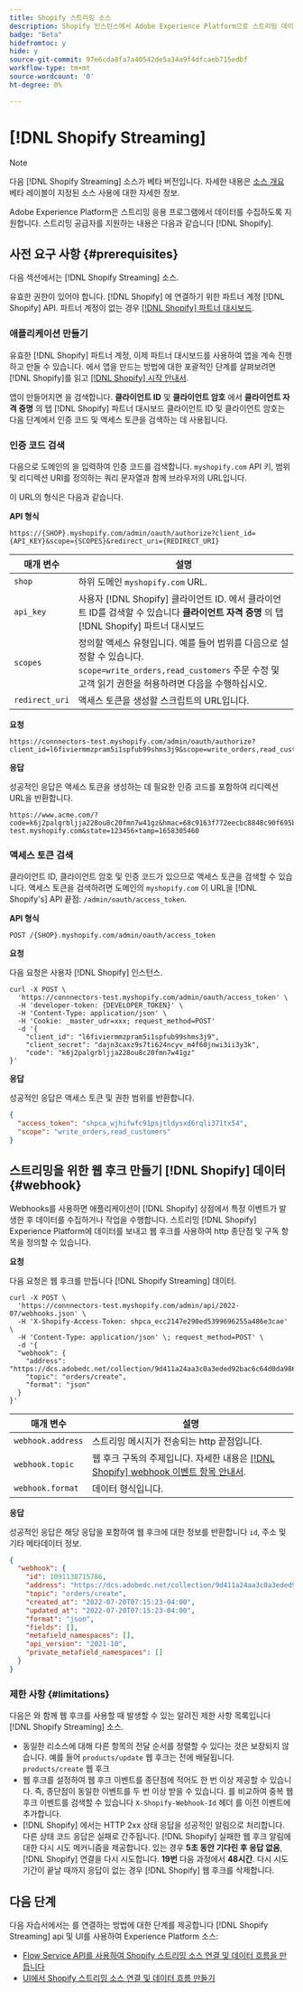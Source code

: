 ```yaml
---
title: Shopify 스트리밍 소스
description: Shopify 인스턴스에서 Adobe Experience Platform으로 스트리밍 데이터를 수집하기 위해 소스 연결 및 데이터 흐름을 만드는 방법을 알아봅니다
badge: "Beta"
hidefromtoc: y
hide: y
source-git-commit: 97e6cda8fa7a40542de5a34a9f4dfcaeb715edbf
workflow-type: tm+mt
source-wordcount: '0'
ht-degree: 0%

---
```


# [!DNL Shopify Streaming]

>[!NOTE]
>
>다음 [!DNL Shopify Streaming] 소스가 베타 버전입니다. 자세한 내용은 [소스 개요](../../home.md#terms-and-conditions) 베타 레이블이 지정된 소스 사용에 대한 자세한 정보.

Adobe Experience Platform은 스트리밍 응용 프로그램에서 데이터를 수집하도록 지원합니다. 스트리밍 공급자를 지원하는 내용은 다음과 같습니다 [!DNL Shopify].

## 사전 요구 사항 {#prerequisites}

다음 섹션에서는 [!DNL Shopify Streaming] 소스.

유효한 권한이 있어야 합니다. [!DNL Shopify] 에 연결하기 위한 파트너 계정 [!DNL Shopify] API. 파트너 계정이 없는 경우 [[!DNL Shopify] 파트너 대시보드](https://www.shopify.com/partners).

### 애플리케이션 만들기

유효한 [!DNL Shopify] 파트너 계정, 이제 파트너 대시보드를 사용하여 앱을 계속 진행하고 만들 수 있습니다. 에서 앱을 만드는 방법에 대한 포괄적인 단계를 살펴보려면 [!DNL Shopify]를 읽고 [[!DNL Shopify] 시작 안내서](https://www.shopify.com/partners/blog/17056443-how-to-generate-a-shopify-api-token).

앱이 만들어지면 을 검색합니다. **클라이언트 ID** 및 **클라이언트 암호** 에서 **클라이언트 자격 증명** 의 탭 [!DNL Shopify] 파트너 대시보드 클라이언트 ID 및 클라이언트 암호는 다음 단계에서 인증 코드 및 액세스 토큰을 검색하는 데 사용됩니다.

### 인증 코드 검색

다음으로 도메인의 을 입력하여 인증 코드를 검색합니다. `myshopify.com` API 키, 범위 및 리디렉션 URI를 정의하는 쿼리 문자열과 함께 브라우저의 URL입니다.

이 URL의 형식은 다음과 같습니다.

**API 형식**

```http
https://{SHOP}.myshopify.com/admin/oauth/authorize?client_id={API_KEY}&scope={SCOPES}&redirect_uri={REDIRECT_URI}
```

| 매개 변수 | 설명 |
| --- | --- |
| `shop` | 하위 도메인 `myshopify.com` URL. |
| `api_key` | 사용자 [!DNL Shopify] 클라이언트 ID. 에서 클라이언트 ID를 검색할 수 있습니다 **클라이언트 자격 증명** 의 탭 [!DNL Shopify] 파트너 대시보드 |
| `scopes` | 정의할 액세스 유형입니다. 예를 들어 범위를 다음으로 설정할 수 있습니다. `scope=write_orders,read_customers` 주문 수정 및 고객 읽기 권한을 허용하려면 다음을 수행하십시오. |
| `redirect_uri` | 액세스 토큰을 생성할 스크립트의 URL입니다. |

**요청**

```http
https://connnectors-test.myshopify.com/admin/oauth/authorize?client_id=l6fiviermmzpram5i1spfub99shms3j9&scope=write_orders,read_customers&redirect_uri=https://acme.com
```

**응답**

성공적인 응답은 액세스 토큰을 생성하는 데 필요한 인증 코드를 포함하여 리디렉션 URL을 반환합니다.

```http
https://www.acme.com/?code=k6j2palgrbljja228ou8c20fmn7w41gz&hmac=68c9163f772eecbc8848c90f695bca0460899c125af897a6d2b0ebbd59d3a43b&shop=connnectors-test.myshopify.com&state=123456×tamp=1658305460
```

### 액세스 토큰 검색

클라이언트 ID, 클라이언트 암호 및 인증 코드가 있으므로 액세스 토큰을 검색할 수 있습니다. 액세스 토큰을 검색하려면 도메인의 `myshopify.com` 이 URL을 [!DNL Shopify's] API 끝점: `/admin/oauth/access_token`.

**API 형식**

```https
POST /{SHOP}.myshopify.com/admin/oauth/access_token
```

**요청**

다음 요청은 사용자 [!DNL Shopify] 인스턴스.

```shell
curl -X POST \
  'https://connnectors-test.myshopify.com/admin/oauth/access_token' \
  -H 'developer-token: {DEVELOPER_TOKEN}' \
  -H 'Content-Type: application/json' \
  -H 'Cookie: _master_udr=xxx; request_method=POST'
  -d '{
    "client_id": "l6fiviermmzpram5i1spfub99shms3j9",
    "client_secret": "dajn3caxz9s7ti624ncyv_m4f60jnwi3ii3y3k",
    "code": "k6j2palgrbljja228ou8c20fmn7w41gz"
}'
```

**응답**

성공적인 응답은 액세스 토큰 및 권한 범위를 반환합니다.

```json
{
  "access_token": "shpca_wjhifwfc91psjtldysxd6rqli371tx54",
  "scope": "write_orders,read_customers"
}
```

## 스트리밍을 위한 웹 후크 만들기 [!DNL Shopify] 데이터 {#webhook}

Webhooks를 사용하면 애플리케이션이 [!DNL Shopify] 상점에서 특정 이벤트가 발생한 후 데이터를 수집하거나 작업을 수행합니다. 스트리밍 [!DNL Shopify] Experience Platform에 데이터를 보내고 웹 후크를 사용하여 http 종단점 및 구독 항목을 정의할 수 있습니다.

**요청**

다음 요청은 웹 후크를 만듭니다 [!DNL Shopify Streaming] 데이터.

```shell
curl -X POST \
  'https://connnectors-test.myshopify.com/admin/api/2022-07/webhooks.json' \
  -H 'X-Shopify-Access-Token: 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' \
  -H 'Content-Type: application/json' \; request_method=POST' \
  -d '{
  "webhook": {
    "address": "https://dcs.adobedc.net/collection/9d411a24aa3c0a3eded92bac6c64d0da986ee7a8212f87168c5fb42d9ddc3227",
    "topic": "orders/create",
    "format": "json"
  }
}'
```

| 매개 변수 | 설명 |
| --- | --- | 
| `webhook.address` | 스트리밍 메시지가 전송되는 http 끝점입니다. |
| `webhook.topic` | 웹 후크 구독의 주제입니다. 자세한 내용은 [[!DNL Shopify] webhook 이벤트 항목 안내서](https://shopify.dev/docs/api/admin-rest/2023-04/resources/webhook#event-topics). |
| `webhook.format` | 데이터 형식입니다. |

**응답**

성공적인 응답은 해당 응답을 포함하여 웹 후크에 대한 정보를 반환합니다 `id`, 주소 및 기타 메타데이터 정보.

```json
{
  "webhook": {
    "id": 1091138715786,
    "address": "https://dcs.adobedc.net/collection/9d411a24aa3c0a3eded92bac6c64d0da986ee7a8212f87168c5fb42d9ddc3227",
    "topic": "orders/create",
    "created_at": "2022-07-20T07:15:23-04:00",
    "updated_at": "2022-07-20T07:15:23-04:00",
    "format": "json",
    "fields": [],
    "metafield_namespaces": [],
    "api_version": "2021-10",
    "private_metafield_namespaces": []
  }
}
```

### 제한 사항 {#limitations}

다음은 와 함께 웹 후크를 사용할 때 발생할 수 있는 알려진 제한 사항 목록입니다 [!DNL Shopify Streaming] 소스.

* 동일한 리소스에 대해 다른 항목의 전달 순서를 정렬할 수 있다는 것은 보장되지 않습니다. 예를 들어 `products/update` 웹 후크는 전에 배달됩니다. `products/create` 웹 후크
* 웹 후크를 설정하여 웹 후크 이벤트를 종단점에 적어도 한 번 이상 제공할 수 있습니다. 즉, 종단점이 동일한 이벤트를 두 번 이상 받을 수 있습니다. 를 비교하여 중복 웹 후크 이벤트를 검색할 수 있습니다 `X-Shopify-Webhook-Id` 헤더 를 이전 이벤트에 추가합니다.
* [!DNL Shopify] 에서는 HTTP 2xx 상태 응답을 성공적인 알림으로 처리합니다. 다른 상태 코드 응답은 실패로 간주됩니다. [!DNL Shopify] 실패한 웹 후크 알림에 대한 다시 시도 메커니즘을 제공합니다. 있는 경우 **5초 동안 기다린 후 응답 없음**, [!DNL Shopify] 연결을 다시 시도합니다. **19번** 다음 과정에서 **48시간**. 다시 시도 기간이 끝날 때까지 응답이 없는 경우 [!DNL Shopify] 웹 후크를 삭제합니다.

## 다음 단계

다음 자습서에서는 를 연결하는 방법에 대한 단계를 제공합니다 [!DNL Shopify Streaming] api 및 UI를 사용하여 Experience Platform 소스:

* [Flow Service API를 사용하여 Shopify 스트리밍 소스 연결 및 데이터 흐름을 만듭니다](../../tutorials/api/create/ecommerce/shopify-streaming.md)
* [UI에서 Shopify 스트리밍 소스 연결 및 데이터 흐름 만들기](../../tutorials/ui/create/ecommerce/shopify-streaming.md)
